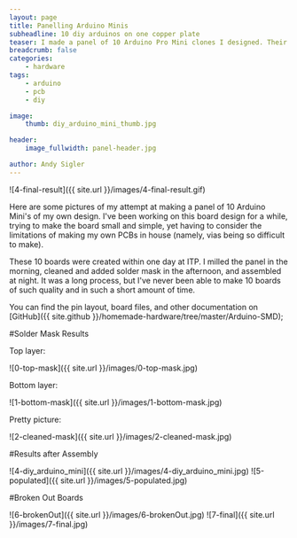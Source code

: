 ```yaml
---
layout: page
title: Panelling Arduino Minis
subheadline: 10 diy arduinos on one copper plate
teaser: I made a panel of 10 Arduino Pro Mini clones I designed. Their design was constrained by my DIY process, and the boards turned out great with the new soldermask process.
breadcrumb: false
categories:
    - hardware
tags:
    - arduino
    - pcb
    - diy

image:
    thumb: diy_arduino_mini_thumb.jpg

header:
    image_fullwidth: panel-header.jpg

author: Andy Sigler
---
```


![4-final-result]({{ site.url }}/images/4-final-result.gif)

Here are some pictures of my attempt at making a panel of 10 Arduino Mini's of my own design. I've been working on this board design for a while, trying to make the board small and simple, yet having to consider the limitations of making my own PCBs in house (namely, vias being so difficult to make).

These 10 boards were created within one day at ITP. I milled the panel in the morning, cleaned and added solder mask in the afternoon, and assembled at night. It was a long process, but I've never been able to make 10 boards of such quality and in such a short amount of time.

You can find the pin layout, board files, and other documentation on [GitHub]({{ site.github }}/homemade-hardware/tree/master/Arduino-SMD);

#Solder Mask Results

Top layer:

![0-top-mask]({{ site.url }}/images/0-top-mask.jpg)

Bottom layer:

![1-bottom-mask]({{ site.url }}/images/1-bottom-mask.jpg)

Pretty picture:

![2-cleaned-mask]({{ site.url }}/images/2-cleaned-mask.jpg)

#Results after Assembly

![4-diy_arduino_mini]({{ site.url }}/images/4-diy_arduino_mini.jpg)
![5-populated]({{ site.url }}/images/5-populated.jpg)

#Broken Out Boards

![6-brokenOut]({{ site.url }}/images/6-brokenOut.jpg)
![7-final]({{ site.url }}/images/7-final.jpg)